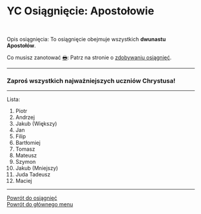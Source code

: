 # <span class="status status-list"><span class="status status-list">YC</span> Osiągnięcie: Apostołowie</span>
<br />

<span class="status status-title">Opis osiągnięcia:</span> To osiągnięcie obejmuje wszystkich **dwunastu Apostołów**.
<br />

<span class="status status-title">Co musisz zanotować [🖶](wszystkie_materialy_do_pobrania.md#osiagniecie-apostolowie):</span> Patrz na stronie o [zdobywaniu osiągnięć](jak_zdobywac_osiagniecia.md).
<br />

---
### <div class="colored centered">Zaproś wszystkich najważniejszych uczniów Chrystusa!</div>

---
<span class="status status-title">Lista:</span>
1. Piotr
1. Andrzej
1. Jakub (Większy)
1. Jan
1. Filip
1. Bartłomiej
1. Tomasz
1. Mateusz
1. Szymon
1. Jakub (Mniejszy)
1. Juda Tadeusz
1. Maciej

---
[Powrót do osiągnięć](jak_zdobywac_osiagniecia.md)  
[Powrót do głównego menu](index.md)
